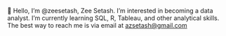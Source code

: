  👋 Hello, I’m @zeesetash, Zee Setash. I’m interested in becoming a data analyst. I’m currently learning SQL, R, Tableau, and other analytical skills. The best way to reach me is via email at azsetash@gmail.com

<!---
zeesetash/zeesetash is a ✨ special ✨ repository because its `README.md` (this file) appears on your GitHub profile.
You can click the Preview link to take a look at your changes.
--->

